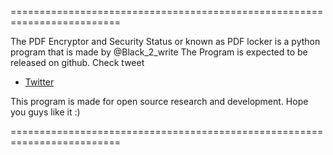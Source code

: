 
=========================================================================


The PDF Encryptor and Security Status or known as PDF locker is a python program that is made by @Black_2_write
The Program is expected to be released on github.
Check tweet 
- [Twitter](https://twitter.com/Black_2_white/status/1356261512130650116)

This program is made for open source research and development. 
Hope you guys like it :)


=========================================================================

